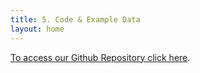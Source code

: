 ```yaml
---
title: 5. Code & Example Data
layout: home
---
```


[To access our Github Repository click here](https://github.com/dveksler02/dveksler02.github.io).
